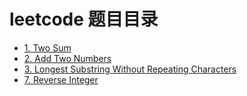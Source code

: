 # leetcode 题目目录

* [1. Two Sum](https://github.com/TTWShell/algorithms/blob/master/leetcode/array/twoSum.go)
* [2. Add Two Numbers](https://github.com/TTWShell/algorithms/blob/master/leetcode/linked-list/addTwoNumbers.go)
* [3. Longest Substring Without Repeating Characters](https://github.com/TTWShell/algorithms/blob/master/leetcode/string/lengthOfLongestSubstring.go)
* [7. Reverse Integer](https://github.com/TTWShell/algorithms/blob/master/leetcode/math/reverse.go)
